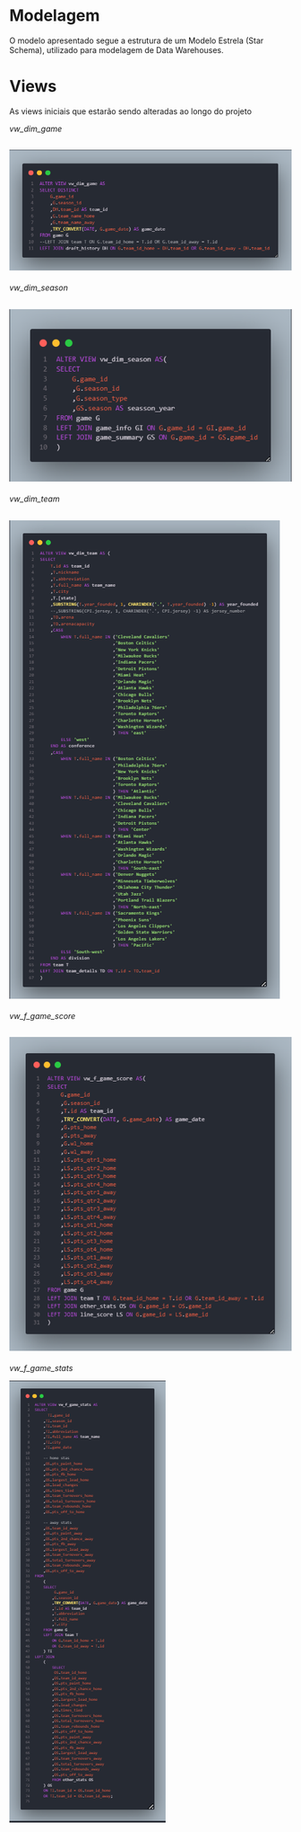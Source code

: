 # **Modelagem**

O modelo apresentado segue a estrutura de um Modelo Estrela (Star Schema), utilizado para modelagem de Data Warehouses.


# Views

As views iniciais que estarão sendo alteradas ao longo do projeto

*vw_dim_game*

![alt text](image-1.png)
--
*vw_dim_season*

![alt text](image-2.png)
--
*vw_dim_team*

![alt text](image-3.png)
--
*vw_f_game_score*

![alt text](image-4.png)
--
*vw_f_game_stats*

![alt text](image-5.png)